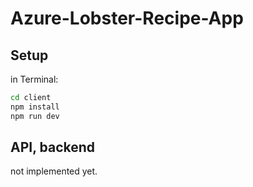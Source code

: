 # Azure-Lobster-Recipe-App

## Setup
in Terminal:
```bash
cd client
npm install
npm run dev
```
## API, backend
not implemented yet.
